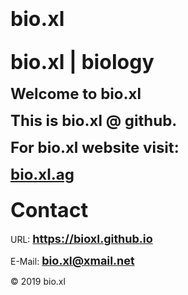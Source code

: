 <h1 id="bio.xl"><strong><font size="6">bio.xl</font></strong></h1>
<h2 id="bio.xl | biology"><strong><font size="6">bio.xl | biology</font></strong></h2>
<p><strong><font size="5">Welcome to bio.xl</font></strong></p>
<p><strong><font size="5">This is bio.xl @ github.</font></strong></p>
<p><strong><font size="5">For bio.xl website visit:</font></strong></p>
<p><strong><font size="5"><a href="https://bio.xl.ag">bio.xl.ag</a></font></strong>
<h3 id="Contact"><strong><font size="6">Contact</font></strong></h3>
<p>URL: <strong><font size="4"><a href="https://bioxl.github.io">https://bioxl.github.io</a></font></strong></p>
<p>E-Mail: <strong><font size="4"><a href="mailto:bio.xl@xmail.net">bio.xl@xmail.net</a></font></strong></p>
<p>© 2019 bio.xl</p>
